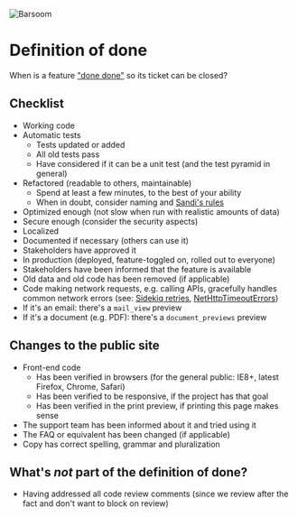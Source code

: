 ![Barsoom](http://barsoom.se/barsoom.png)

# Definition of done

When is a feature ["done done"](http://chrislema.com/what-is-done-done/) so its ticket can be closed?

## Checklist

* Working code
* Automatic tests
  * Tests updated or added
  * All old tests pass
  * Have considered if it can be a unit test (and the test pyramid in general)
* Refactored (readable to others, maintainable)
  * Spend at least a few minutes, to the best of your ability
  * When in doubt, consider naming and [Sandi's rules](https://gist.github.com/henrik/4509394)
* Optimized enough (not slow when run with realistic amounts of data)
* Secure enough (consider the security aspects)
* Localized
* Documented if necessary (others can use it)
* Stakeholders have approved it
* In production (deployed, feature-toggled on, rolled out to everyone)
* Stakeholders have been informed that the feature is available
* Old data and old code has been removed (if applicable)
* Code making network requests, e.g. calling APIs, gracefully handles common network errors (see: [Sidekiq retries](http://disq.us/p/1wr05yx), [NetHttpTimeoutErrors](https://github.com/barsoom/net_http_timeout_errors))
* If it's an email: there's a `mail_view` preview
* If it's a document (e.g. PDF): there's a `document_previews` preview

## Changes to the public site

* Front-end code
  * Has been verified in browsers (for the general public: IE8+, latest Firefox, Chrome, Safari)
  * Has been verified to be responsive, if the project has that goal
  * Has been verified in the print preview, if printing this page makes sense
* The support team has been informed about it and tried using it
* The FAQ or equivalent has been changed (if applicable)
* Copy has correct spelling, grammar and pluralization

## What's *not* part of the definition of done?

* Having addressed all code review comments (since we review after the fact and don't want to block on review)
